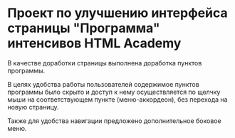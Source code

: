 # Проект по улучшению интерфейса страницы "Программа" интенсивов HTML Academy

В качестве доработки страницы выполнена доработка пунктов программы.

В целях удобства работы пользователей содержимое пунктов программы было скрыто
и доступ к нему осуществляется по щелчку мыши на соответствующем пункте (меню-аккордеон),
без перехода на новую страницу.

Также для удобства навигации предложено дополнительное боковое меню.
